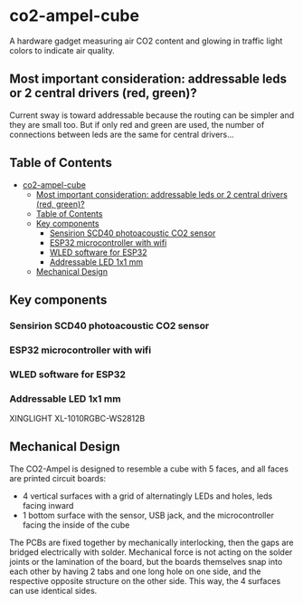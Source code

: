 # co2-ampel-cube

A hardware gadget measuring air CO2 content and glowing in traffic light colors to indicate air quality.

## Most important consideration: addressable leds or 2 central drivers (red, green)?

Current sway is toward addressable because the routing can be simpler and they are small too. But if only red and green are used, the number of connections between leds are the same for central drivers...

## Table of Contents

- [co2-ampel-cube](#co2-ampel-cube)
  - [Most important consideration: addressable leds or 2 central drivers (red, green)?](#most-important-consideration-addressable-leds-or-2-central-drivers-red-green)
  - [Table of Contents](#table-of-contents)
  - [Key components](#key-components)
    - [Sensirion SCD40 photoacoustic CO2 sensor](#sensirion-scd40-photoacoustic-co2-sensor)
    - [ESP32 microcontroller with wifi](#esp32-microcontroller-with-wifi)
    - [WLED software for ESP32](#wled-software-for-esp32)
    - [Addressable LED 1x1 mm](#addressable-led-1x1-mm)
  - [Mechanical Design](#mechanical-design)

## Key components

### Sensirion SCD40 photoacoustic CO2 sensor

### ESP32 microcontroller with wifi

### WLED software for ESP32

### Addressable LED 1x1 mm

XINGLIGHT XL-1010RGBC-WS2812B

## Mechanical Design

The CO2-Ampel is designed to resemble a cube with 5 faces, and all faces are printed circuit boards:

- 4 vertical surfaces with a grid of alternatingly LEDs and holes, leds facing inward
- 1 bottom surface with the sensor, USB jack, and the microcontroller facing the inside of the cube

The PCBs are fixed together by mechanically interlocking, then the gaps are bridged electrically with solder. Mechanical force is not acting on the solder joints or the lamination of the board, but the boards themselves snap into each other by having 2 tabs and one long hole on one side, and the respective opposite structure on the other side. This way, the 4 surfaces can use identical sides.
